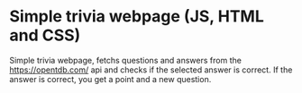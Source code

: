 # Simple trivia webpage (JS, HTML and CSS)
Simple trivia webpage, fetchs questions and answers from the https://opentdb.com/ api and checks if the selected answer is correct. If the answer is correct, you get a point and a new question.
